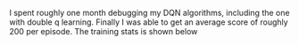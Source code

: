 I spent roughly one month debugging my DQN algorithms, including the one with double q learning. Finally I was able to get an average score of roughly 200 per episode.  The training stats is shown below

